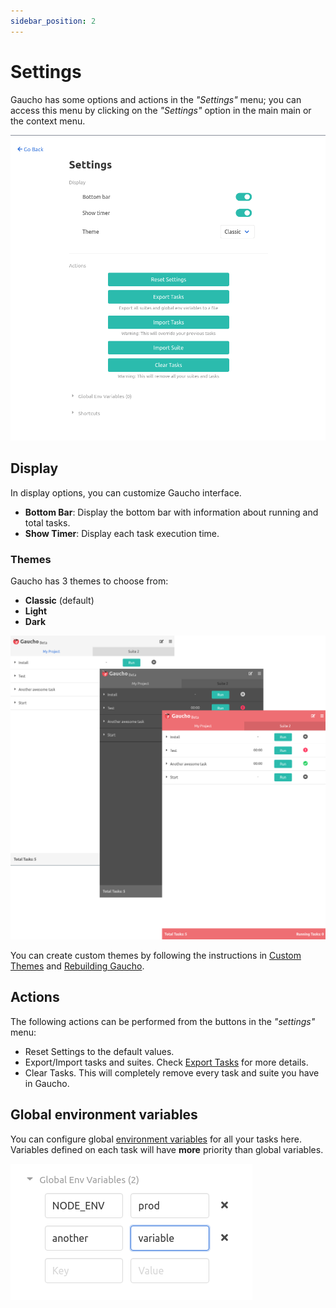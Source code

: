 ```yaml
---
sidebar_position: 2
---
```


# Settings
Gaucho has some options and actions in the _"Settings"_ menu; you can access this menu by clicking on the _"Settings"_ option in the main main or the context menu.

![Settings](/img/docs/gaucho_settings.png)

## Display
In display options, you can customize Gaucho interface.

* **Bottom Bar**: Display the bottom bar with information about running and total tasks.
* **Show Timer**: Display each task execution time.

### Themes
Gaucho has 3 themes to choose from:

* **Classic** (default)
* **Light**
* **Dark**


![Themes](/img/docs/themes.png)

You can create custom themes by following the instructions in [Custom Themes](/docs/advanced-guides/custom-themes) and [Rebuilding Gaucho](/docs/advanced-guides/build-from-source).

## Actions
The following actions can be performed from the buttons in the _"settings"_ menu:

* Reset Settings to the default values.
* Export/Import tasks and suites. Check [Export Tasks](/docs/features/export-tasks) for more details.
* Clear Tasks. This will completely remove every task and suite you have in Gaucho.

## Global environment variables
You can configure global [environment variables](/docs/features/env-variables) for all your tasks here. Variables defined on each task will have **more** priority than global variables.

![Global Env Variables](/img/docs/global_env_variables.png)
